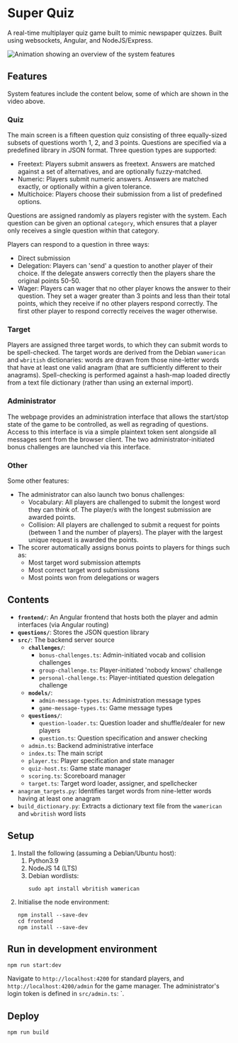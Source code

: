 # Super Quiz

A real-time multiplayer quiz game built to mimic newspaper quizzes. Built using websockets, Angular, and NodeJS/Express.

![Animation showing an overview of the system features](feature_overview.gif "Feature Overview")

## Features

System features include the content below, some of which are shown in the video above.

### Quiz

The main screen is a fifteen question quiz consisting of three equally-sized subsets of questions worth 1, 2, and 3 points. Questions are specified via a predefined library in JSON format. Three question types are supported:

- Freetext: Players submit answers as freetext. Answers are matched against a set of alternatives, and are optionally fuzzy-matched.
- Numeric: Players submit numeric answers. Answers are matched exactly, or optionally within a given tolerance.
- Multichoice: Players choose their submission from a list of predefined options.

Questions are assigned randomly as players register with the system. Each question can be given an optional `category`, which ensures that a player only receives a single question within that category.

Players can respond to a question in three ways:

- Direct submission
- Delegation: Players can 'send' a question to another player of their choice. If the delegate answers correctly then the players share the original points 50-50.
- Wager: Players can wager that no other player knows the answer to their question. They set a wager greater than 3 points and less than their total points, which they receive if no other players respond correctly. The first other player to respond correctly receives the wager otherwise.

### Target

Players are assigned three target words, to which they can submit words to be spell-checked. The target words are derived from the Debian `wamerican` and `wbritish` dictionaries: words are drawn from those nine-letter words that have at least one valid anagram (that are sufficiently different to their anagrams). Spell-checking is performed against a hash-map loaded directly from a text file dictionary (rather than using an external import).

### Administrator

The webpage provides an administration interface that allows the start/stop state of the game to be controlled, as well as regrading of questions. Access to this interface is via a simple plaintext token sent alongside all messages sent from the browser client. The two administrator-initiated bonus challenges are launched via this interface.

### Other

Some other features:

- The administrator can also launch two bonus challenges:
  - Vocabulary: All players are challenged to submit the longest word they can think of. The player/s with the longest submission are awarded points.
  - Collision: All players are challenged to submit a request for points (between 1 and the number of players). The player with the largest unique request is awarded the points.
- The scorer automatically assigns bonus points to players for things such as:
  - Most target word submission attempts
  - Most correct target word submissions
  - Most points won from delegations or wagers

## Contents

- **`frontend/`**: An Angular frontend that hosts both the player and admin interfaces (via Angular routing)
- **`questions/`**: Stores the JSON question library
- **`src/`**: The backend server source
  - **`challenges/`**:
    - `bonus-challenges.ts`: Admin-initiated vocab and collision challenges
    - `group-challenge.ts`: Player-initiated 'nobody knows' challenge
    - `personal-challenge.ts`: Player-intitiated question delegation challenge
  - **`models/`**:
    - `admin-message-types.ts`: Administration message types
    - `game-message-types.ts`: Game message types
  - **`questions/`**:
    - `question-loader.ts`: Question loader and shuffle/dealer for new players
    - `question.ts`: Question specification and answer checking
  - `admin.ts`: Backend administrative interface
  - `index.ts`: The main script
  - `player.ts`: Player specification and state manager
  - `quiz-host.ts`: Game state manager
  - `scoring.ts`: Scoreboard manager
  - `target.ts`: Target word loader, assigner, and spellchecker
- `anagram_targets.py`: Identifies target words from nine-letter words having at least one anagram
- `build_dictionary.py`: Extracts a dictionary text file from the `wamerican` and `wbritish` word lists

## Setup

1. Install the following (assuming a Debian/Ubuntu host):
   1. Python3.9
   2. NodeJS 14 (LTS)
   3. Debian wordlists:
      ```
      sudo apt install wbritish wamerican
      ```
2. Initialise the node environment:
   ```
   npm install --save-dev
   cd frontend
   npm install --save-dev
   ```

## Run in development environment

```
npm run start:dev
```

Navigate to `http://localhost:4200` for standard players, and `http://localhost:4200/admin` for the game manager. The administrator's login token is defined in `src/admin.ts`: `.

## Deploy

```
npm run build
```
